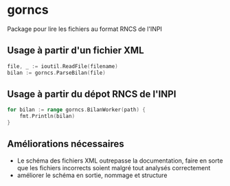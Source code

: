 # gorncs

Package pour lire les fichiers au format RNCS de l'INPI

## Usage à partir d'un fichier XML
```go
file, _ := ioutil.ReadFile(filename)
bilan := gorncs.ParseBilan(file)
```

## Usage à partir du dépot RNCS de l'INPI
```go
for bilan := range gorncs.BilanWorker(path) {
 	fmt.Println(bilan)
}
```

## Améliorations nécessaires
- Le schéma des fichiers XML outrepasse la documentation, faire en sorte que les fichiers incorrects soient malgré tout analysés correctement
- améliorer le schéma en sortie, nommage et structure